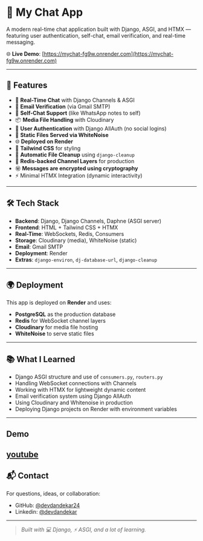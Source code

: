 # 💬 My Chat App

A modern real-time chat application built with Django, ASGI, and HTMX — featuring user authentication, self-chat, email verification, and real-time messaging.

🌐 **Live Demo**: [https://mychat-fg9w.onrender.com](https://mychat-fg9w.onrender.com)

---

## 🚀 Features

- 🧠 **Real-Time Chat** with Django Channels & ASGI  
- 📧 **Email Verification** (via Gmail SMTP)  
- 💬 **Self-Chat Support** (like WhatsApp notes to self)  
- 📦 **Media File Handling** with Cloudinary  
- 🔐 **User Authentication** with Django AllAuth (no social logins)  
- 📄 **Static Files Served via WhiteNoise**  
- 🌐 **Deployed on Render**  
- 💅 **Tailwind CSS** for styling  
- 🧹 **Automatic File Cleanup** using `django-cleanup`  
- 🔁 **Redis-backed Channel Layers** for production
- ㊙️ **Messages are encrypted using cryptography**
- ⚡ Minimal HTMX Integration (dynamic interactivity)  

---

## 🛠️ Tech Stack

- **Backend**: Django, Django Channels, Daphne (ASGI server)  
- **Frontend**: HTML + Tailwind CSS + HTMX  
- **Real-Time**: WebSockets, Redis, Consumers  
- **Storage**: Cloudinary (media), WhiteNoise (static)  
- **Email**: Gmail SMTP  
- **Deployment**: Render  
- **Extras**: `django-environ`, `dj-database-url`, `django-cleanup`  

---

## 🌍 Deployment

This app is deployed on **Render** and uses:
- **PostgreSQL** as the production database  
- **Redis** for WebSocket channel layers  
- **Cloudinary** for media file hosting  
- **WhiteNoise** to serve static files  

---

## 📚 What I Learned

- Django ASGI structure and use of `consumers.py`, `routers.py`  
- Handling WebSocket connections with Channels  
- Working with HTMX for lightweight dynamic content  
- Email verification system using Django AllAuth  
- Using Cloudinary and Whitenoise in production  
- Deploying Django projects on Render with environment variables  

---
## Demo
[youtube](https://youtu.be/0NzLcS1XeYY)
---

## 📬 Contact

For questions, ideas, or collaboration:
- GitHub: [@devdandekar24](https://github.com/devdandekar24)
- Linkedin: [@devdandekar](https://www.linkedin.com/in/dev-dandekar)
---

> _Built with 💻 Django, ⚡ ASGI, and a lot of learning._
